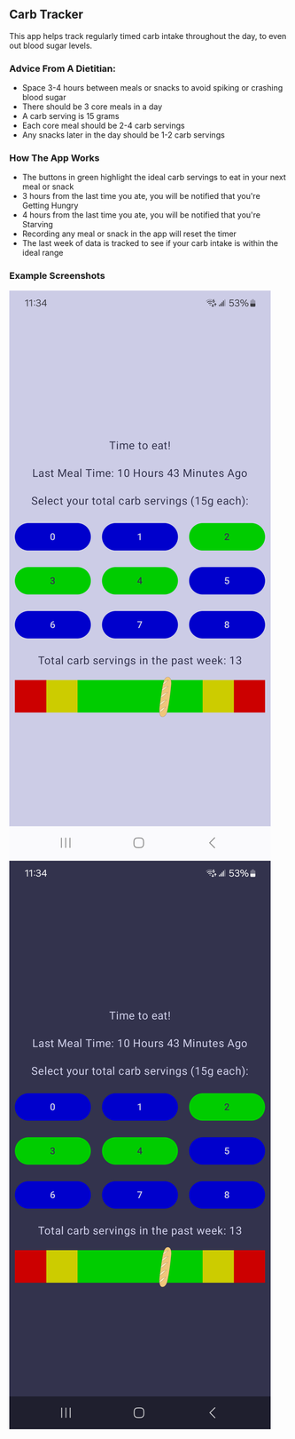 ## Carb Tracker

This app helps track regularly timed carb intake throughout the day, to even out blood sugar levels.

### Advice From A Dietitian:
* Space 3-4 hours between meals or snacks to avoid spiking or crashing blood sugar
* There should be 3 core meals in a day
* A carb serving is 15 grams
* Each core meal should be 2-4 carb servings
* Any snacks later in the day should be 1-2 carb servings

### How The App Works
* The buttons in green highlight the ideal carb servings to eat in your next meal or snack
* 3 hours from the last time you ate, you will be notified that you're Getting Hungry
* 4 hours from the last time you ate, you will be notified that you're Starving
* Recording any meal or snack in the app will reset the timer
* The last week of data is tracked to see if your carb intake is within the ideal range

### Example Screenshots
![Light Theme For App](CarbTrackerLight.png)
![Dark Theme For App](CarbTrackerDark.png)
